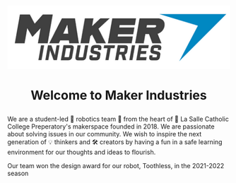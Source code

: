 <p align="center">
  <img src="https://github.com/LaSalleRobots/.github/blob/da7afa761c7c7282fa77a3c4c82379721dc7827e/profile/Screenshot%202022-10-20%20231901.png" alt="Maker Industries logo"/>
</p>

<h1>
  <p align="center"> 
    Welcome to Maker Industries
  </p>
</h1>

We are a student-led 🤖 robotics team 🦾 from the heart of 🏫 La Salle Catholic College Preperatory's makerspace founded in 2018. We are passionate about solving issues in our community. We wish to inspire the next generation of 💡 thinkers and 🛠 creators by having a fun in a safe learning environment for our thoughts and ideas to flourish.

Our team won the design award for our robot, Toothless, in the 2021-2022 season

<!--

**Here are some ideas to get you started:**

🙋‍♀️ A short introduction - what is your organization all about?
🌈 Contribution guidelines - how can the community get involved?
👩‍💻 Useful resources - where can the community find your docs? Is there anything else the community should know?
🍿 Fun facts - what does your team eat for breakfast?
🧙 Remember, you can do mighty things with the power of [Markdown](https://docs.github.com/github/writing-on-github/getting-started-with-writing-and-formatting-on-github/basic-writing-and-formatting-syntax)
-->
